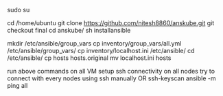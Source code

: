 sudo su


cd /home/ubuntu
git clone https://github.com/nitesh8860/anskube.git
git checkout final
cd anskube/
sh installansible

mkdir /etc/ansible/group_vars
cp inventory/group_vars/all.yml /etc/ansible/group_vars/
cp inventory/localhost.ini /etc/ansible/
cd /etc/ansible/
cp hosts hosts.original
mv localhost.ini hosts

run above commands on all VM
setup ssh connectivity on all nodes
try to connect with every nodes using ssh manually  OR ssh-keyscan
ansible -m ping all


